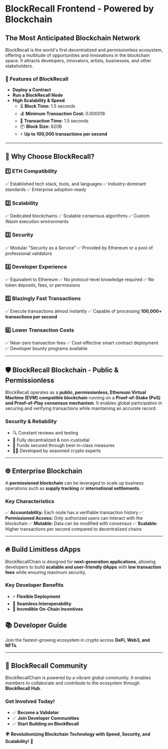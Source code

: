# BlockRecall Frontend - Powered by Blockchain

## The Most Anticipated Blockchain Network

BlockRecall is the world's first decentralized and permissionless ecosystem, offering a multitude of opportunities and innovations in the blockchain space. It attracts developers, innovators, artists, businesses, and other stakeholders.

### 🚀 Features of BlockRecall

- **Deploy a Contract**
- **Run a BlockRecall Node**
- **High Scalability & Speed**
  - ⏳ **Block Time:** 1.5 seconds
  - 💰 **Minimum Transaction Cost:** 0.000018
  - 🔄 **Transaction Time:** 1.5 seconds
  - 📦 **Block Size:** 620B
  - ⚡ **Up to 100,000 transactions per second**

---

## 🌟 Why Choose BlockRecall?

### **1️⃣ ETH Compatibility**

✅ Established tech stack, tools, and languages
✅ Industry-dominant standards
✅ Enterprise adoption-ready

### **2️⃣ Scalability**

✅ Dedicated blockchains
✅ Scalable consensus algorithms
✅ Custom Wasm execution environments

### **3️⃣ Security**

✅ Modular "Security as a Service"
✅ Provided by Ethereum or a pool of professional validators

### **4️⃣ Developer Experience**

✅ Equivalent to Ethereum
✅ No protocol-level knowledge required
✅ No token deposits, fees, or permissions

### **5️⃣ Blazingly Fast Transactions**

✅ Execute transactions almost instantly
✅ Capable of processing **100,000+ transactions per second**

### **6️⃣ Lower Transaction Costs**

✅ Near-zero transaction fees
✅ Cost-effective smart contract deployment
✅ Developer bounty programs available

---

## 🛡️ BlockRecall Blockchain - Public & Permissionless

BlockRecall operates as a **public, permissionless, Ethereum Virtual Machine (EVM) compatible blockchain** running on a **Proof-of-Stake (PoS) and Proof-of-Play consensus mechanism**. It enables global participation in securing and verifying transactions while maintaining an accurate record.

### **Security & Reliability**

- 🔍 Constant reviews and testing
- 🔐 Fully decentralized & non-custodial
- 🏦 Funds secured through best-in-class measures
- 👨‍💻 Developed by seasoned crypto experts

---

## 🌐 Enterprise Blockchain

A **permissioned blockchain** can be leveraged to scale up business operations such as **supply tracking** or **international settlements**.

### **Key Characteristics**

✅ **Accountability:** Each node has a verifiable transaction history
✅ **Permissioned Access:** Only authorized users can interact with the blockchain
✅ **Mutable:** Data can be modified with consensus
✅ **Scalable:** Higher transactions per second compared to decentralized chains

---

## 🔥 Build Limitless dApps

BlockRecallChain is designed for **next-generation applications**, allowing developers to build **scalable and user-friendly dApps** with **low transaction fees** while ensuring maximum security.

### **Key Developer Benefits**

- ⚡ **Flexible Deployment**
- 🔗 **Seamless Interoperability**
- 🎁 **Incredible On-Chain Incentives**

## 📚 Developer Guide

Join the fastest-growing ecosystem in crypto across **DeFi, Web3, and NFTs**.

---

## 👥 BlockRecall Community

BlockRecallChain is powered by a vibrant global community. It enables members to collaborate and contribute to the ecosystem through **BlockRecall Hub**.

### **Get Involved Today!**

- ✅ **Become a Validator**
- ✅ **Join Developer Communities**
- ✅ **Start Building on BlockRecall**

🌍 **Revolutionizing Blockchain Technology with Speed, Security, and Scalability!** 🚀
